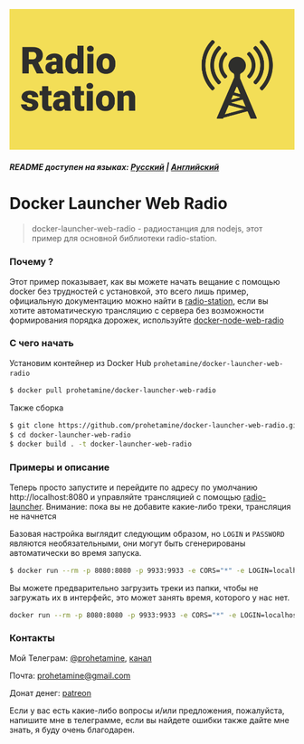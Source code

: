 ![logo](https://github.com/prohetamine/radio-station/blob/main/media/logo.png)

##### README доступен на языках: [Русский](https://github.com/prohetamine/docker-launcher-web-radio/blob/main/README/russian.md) | [Английский](https://github.com/prohetamine/docker-launcher-web-radio/blob/main/README.md)


# Docker Launcher Web Radio

> docker-launcher-web-radio - радиостанция для nodejs, этот пример для основной библиотеки radio-station.

### Почему ?
Этот пример показывает, как вы можете начать вещание с помощью docker без трудностей с установкой, это всего лишь пример, официальную документацию можно найти в [radio-station](https://github.com/prohetamine/radio-station), если вы хотите автоматическую трансляцию c сервера без возможности формирования порядка дорожек, используйте [docker-node-web-radio](https://github.com/prohetamine/docker-node-web-radio)

### С чего начать

Установим контейнер из Docker Hub ```prohetamine/docker-launcher-web-radio```

```sh
$ docker pull prohetamine/docker-launcher-web-radio
```

Также сборка

```sh
$ git clone https://github.com/prohetamine/docker-launcher-web-radio.git
$ cd docker-launcher-web-radio
$ docker build . -t docker-launcher-web-radio
```

### Примеры и описание

Теперь просто запустите и перейдите по адресу по умолчанию http://localhost:8080 и управляйте трансляцией с помощью [radio-launcher](https://github.com/prohetamine/radio-launcher). Внимание: пока вы не добавите какие-либо треки, трансляция не начнется

Базовая настройка выглядит следующим образом, но ```LOGIN``` и ```PASSWORD``` являются необязательными, они могут быть сгенерированы автоматически во время запуска.

```sh
$ docker run --rm -p 8080:8080 -p 9933:9933 -e CORS="*" -e LOGIN=localhost -e PASSWORD=hackme prohetamine/docker-launcher-web-radio
```

Вы можете предварительно загрузить треки из папки, чтобы не загружать их в интерфейс, это может занять время, которого у нас нет.

```sh
docker run --rm -p 8080:8080 -p 9933:9933 -e CORS="*" -e LOGIN=localhost -e PASSWORD=hackme -v /yourtracksfolder:/tracks-for-load prohetamine/docker-launcher-web-radio
```

### Контакты

Мой Телеграм: [@prohetamine](https://t.me/prohetamine), [канал](https://t.me/prohetamines)

Почта: prohetamine@gmail.com

Донат денег: [patreon](https://www.patreon.com/prohetamine)

Если у вас есть какие-либо вопросы и/или предложения, пожалуйста, напишите мне в телеграмме, если вы найдете ошибки также дайте мне знать, я буду очень благодарен.
